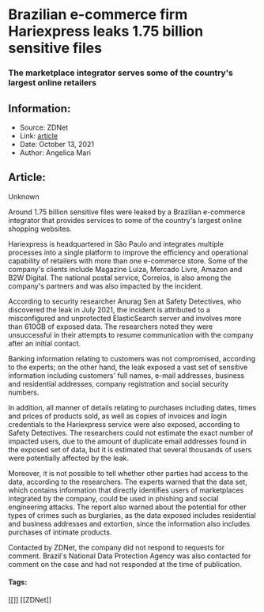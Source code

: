 # Brazilian e-commerce firm Hariexpress leaks 1.75 billion sensitive files
### The marketplace integrator serves some of the country's largest online retailers

## Information:
+ Source: ZDNet
+ Link: [article](https://www.zdnet.com/article/brazilian-e-commerce-firm-hariexpress-leaks-1-75-billion-sensitive-files/)
+ Date: October 13, 2021
+ Author: Angelica Mari


## Article:
Unknown

Around 1.75 billion sensitive files were leaked by a Brazilian e-commerce integrator that provides services to some of the country's largest online shopping websites.

Hariexpress is headquartered in São Paulo and integrates multiple processes into a single platform to improve the efficiency and operational capability of retailers with more than one e-commerce store. Some of the company's clients include Magazine Luiza, Mercado Livre, Amazon and B2W Digital. The national postal service, Correios, is also among the company's partners and was also impacted by the incident. 


According to security researcher Anurag Sen at Safety Detectives, who discovered the leak in July 2021, the incident is attributed to a misconfigured and unprotected ElasticSearch server and involves more than 610GB of exposed data. The researchers noted they were unsuccessful in their attempts to resume communication with the company after an initial contact. 

Banking information relating to customers was not compromised, according to the experts; on the other hand, the leak exposed a vast set of sensitive information including customers' full names, e-mail addresses, business and residential addresses, company registration and social security numbers. 

In addition, all manner of details relating to purchases including dates, times and prices of products sold, as well as copies of invoices and login credentials to the Hariexpress service were also exposed, according to Safety Detectives. The researchers could not estimate the exact number of impacted users, due to the amount of duplicate email addresses found in the exposed set of data, but it is estimated that several thousands of users were potentially affected by the leak.

Moreover, it is not possible to tell whether other parties had access to the data, according to the researchers. The experts warned that the data set, which contains information that directly identifies users of marketplaces integrated by the company, could be used in phishing and social engineering attacks. The report also warned about the potential for other types of crimes such as burglaries, as the data exposed includes residential and business addresses and extortion, since the information also includes purchases of intimate products. 

Contacted by ZDNet, the company did not respond to requests for comment. Brazil's National Data Protection Agency was also contacted for comment on the case and had not responded at the time of publication. 





#### Tags:
[[]] [[ZDNet]]
